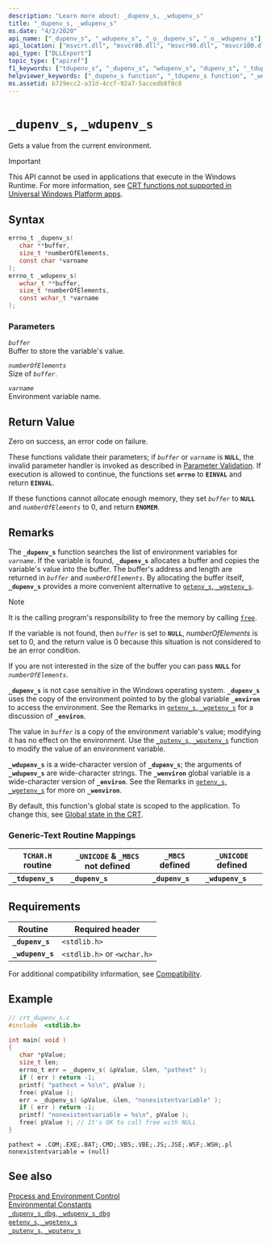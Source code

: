 ```yaml
---
description: "Learn more about: _dupenv_s, _wdupenv_s"
title: "_dupenv_s, _wdupenv_s"
ms.date: "4/2/2020"
api_name: ["_dupenv_s", "_wdupenv_s", "_o__dupenv_s", "_o__wdupenv_s"]
api_location: ["msvcrt.dll", "msvcr80.dll", "msvcr90.dll", "msvcr100.dll", "msvcr100_clr0400.dll", "msvcr110.dll", "msvcr110_clr0400.dll", "msvcr120.dll", "msvcr120_clr0400.dll", "ucrtbase.dll", "api-ms-win-crt-environment-l1-1-0.dll", "api-ms-win-crt-private-l1-1-0.dll"]
api_type: ["DLLExport"]
topic_type: ["apiref"]
f1_keywords: ["tdupenv_s", "_dupenv_s", "wdupenv_s", "dupenv_s", "_tdupenv_s", "_wdupenv_s"]
helpviewer_keywords: ["_dupenv_s function", "_tdupenv_s function", "_wdupenv_s function", "environment variables", "wdupenv_s function", "dupenv_s function", "tdupenv_s function"]
ms.assetid: b729ecc2-a31d-4ccf-92a7-5accedb8f8c8
---
```

# `_dupenv_s`, `_wdupenv_s`

Gets a value from the current environment.

> [!IMPORTANT]
> This API cannot be used in applications that execute in the Windows Runtime. For more information, see [CRT functions not supported in Universal Windows Platform apps](../../cppcx/crt-functions-not-supported-in-universal-windows-platform-apps.md).

## Syntax

```C
errno_t _dupenv_s(
   char **buffer,
   size_t *numberOfElements,
   const char *varname
);
errno_t _wdupenv_s(
   wchar_t **buffer,
   size_t *numberOfElements,
   const wchar_t *varname
);
```

### Parameters

*`buffer`*<br/>
Buffer to store the variable's value.

*`numberOfElements`*<br/>
Size of *`buffer`*.

*`varname`*<br/>
Environment variable name.

## Return Value

Zero on success, an error code on failure.

These functions validate their parameters; if *`buffer`* or *`varname`* is **`NULL`**, the invalid parameter handler is invoked as described in [Parameter Validation](../../c-runtime-library/parameter-validation.md). If execution is allowed to continue, the functions set **`errno`** to **`EINVAL`** and return **`EINVAL`**.

If these functions cannot allocate enough memory, they set *`buffer`* to **`NULL`** and *`numberOfElements`* to 0, and return **`ENOMEM`**.

## Remarks

The **`_dupenv_s`** function searches the list of environment variables for *`varname`*. If the variable is found, **`_dupenv_s`** allocates a buffer and copies the variable's value into the buffer. The buffer's address and length are returned in *`buffer`* and *`numberOfElements`*. By allocating the buffer itself, **`_dupenv_s`** provides a more convenient alternative to [`getenv_s`, `_wgetenv_s`](getenv-s-wgetenv-s.md).

> [!NOTE]
> It is the calling program's responsibility to free the memory by calling [`free`](free.md).

If the variable is not found, then *`buffer`* is set to **`NULL`**, *numberOfElements* is set to 0, and the return value is 0 because this situation is not considered to be an error condition.

If you are not interested in the size of the buffer you can pass **`NULL`** for *`numberOfElements`*.

**`_dupenv_s`** is not case sensitive in the Windows operating system. **`_dupenv_s`** uses the copy of the environment pointed to by the global variable **`_environ`** to access the environment. See the Remarks in [`getenv_s`, `_wgetenv_s`](getenv-s-wgetenv-s.md) for a discussion of **`_environ`**.

The value in *`buffer`* is a copy of the environment variable's value; modifying it has no effect on the environment. Use the [`_putenv_s`, `_wputenv_s`](putenv-s-wputenv-s.md) function to modify the value of an environment variable.

**`_wdupenv_s`** is a wide-character version of **`_dupenv_s`**; the arguments of **`_wdupenv_s`** are wide-character strings. The **`_wenviron`** global variable is a wide-character version of **`_environ`**. See the Remarks in [`getenv_s`, `_wgetenv_s`](getenv-s-wgetenv-s.md) for more on **`_wenviron`**.

By default, this function's global state is scoped to the application. To change this, see [Global state in the CRT](../global-state.md).

### Generic-Text Routine Mappings

|`TCHAR.H` routine|`_UNICODE` & `_MBCS` not defined|`_MBCS` defined|`_UNICODE` defined|
|---------------------|------------------------------------|--------------------|-----------------------|
|**`_tdupenv_s`**|**`_dupenv_s`**|**`_dupenv_s`**|**`_wdupenv_s`**|

## Requirements

|Routine|Required header|
|-------------|---------------------|
|**`_dupenv_s`**|`<stdlib.h>`|
|**`_wdupenv_s`**|`<stdlib.h>` or `<wchar.h>`|

For additional compatibility information, see [Compatibility](../../c-runtime-library/compatibility.md).

## Example

```C
// crt_dupenv_s.c
#include  <stdlib.h>

int main( void )
{
   char *pValue;
   size_t len;
   errno_t err = _dupenv_s( &pValue, &len, "pathext" );
   if ( err ) return -1;
   printf( "pathext = %s\n", pValue );
   free( pValue );
   err = _dupenv_s( &pValue, &len, "nonexistentvariable" );
   if ( err ) return -1;
   printf( "nonexistentvariable = %s\n", pValue );
   free( pValue ); // It's OK to call free with NULL
}
```

```Output
pathext = .COM;.EXE;.BAT;.CMD;.VBS;.VBE;.JS;.JSE;.WSF;.WSH;.pl
nonexistentvariable = (null)
```

## See also

[Process and Environment Control](../../c-runtime-library/process-and-environment-control.md)<br/>
[Environmental Constants](../../c-runtime-library/environmental-constants.md)<br/>
[`_dupenv_s_dbg`, `_wdupenv_s_dbg`](dupenv-s-dbg-wdupenv-s-dbg.md)<br/>
[`getenv_s`, `_wgetenv_s`](getenv-s-wgetenv-s.md)<br/>
[`_putenv_s`, `_wputenv_s`](putenv-s-wputenv-s.md)<br/>
